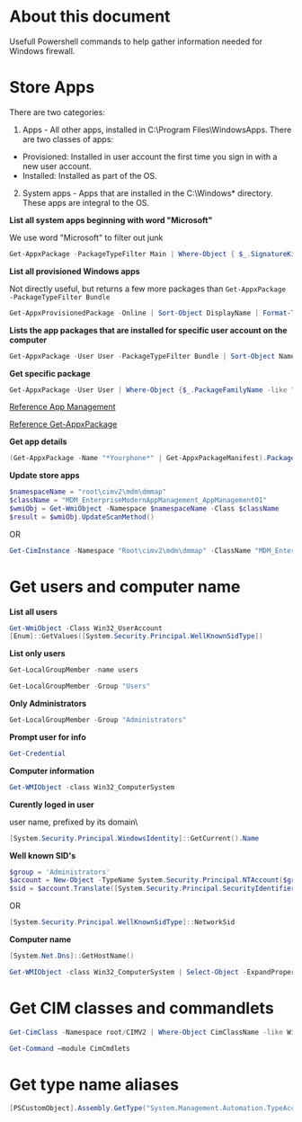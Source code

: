 
# About this document
Usefull Powershell commands to help gather information needed for Windows firewall.

# Store Apps

There are two categories:

1. Apps - All other apps, installed in C:\Program Files\WindowsApps. There are two classes of apps:
- Provisioned: Installed in user account the first time you sign in with a new user account.
- Installed: Installed as part of the OS.
2. System apps - Apps that are installed in the C:\Windows* directory. These apps are integral to the OS.

**List all system apps beginning with word "Microsoft"**

We use word "Microsoft" to filter out junk

```powershell
Get-AppxPackage -PackageTypeFilter Main | Where-Object { $_.SignatureKind -eq "System" -and $_.Name -like "Microsoft*" } | Sort-Object Name | ForEach-Object {$_.Name}
```

**List all provisioned Windows apps**

Not directly useful, but returns a few more packages than `Get-AppxPackage -PackageTypeFilter Bundle`

```powershell
Get-AppxProvisionedPackage -Online | Sort-Object DisplayName | Format-Table DisplayName, PackageName
```

**Lists the app packages that are installed for specific user account on the computer**

```powershell
Get-AppxPackage -User User -PackageTypeFilter Bundle | Sort-Object Name | ForEach-Object {$_.Name}
```

**Get specific package**

```powershell
Get-AppxPackage -User User | Where-Object {$_.PackageFamilyName -like "*skype*"} | Select-Object -ExpandProperty Name
```

[Reference App Management](https://docs.microsoft.com/en-us/windows/application-management/apps-in-windows-10)

[Reference Get-AppxPackage](https://docs.microsoft.com/en-us/powershell/module/appx/get-appxpackage?view=win10-ps)

**Get app details**

```powershell
(Get-AppxPackage -Name "*Yourphone*" | Get-AppxPackageManifest).Package.Capabilities
```

**Update store apps**
```powershell
$namespaceName = "root\cimv2\mdm\dmmap"
$className = "MDM_EnterpriseModernAppManagement_AppManagement01"
$wmiObj = Get-WmiObject -Namespace $namespaceName -Class $className
$result = $wmiObj.UpdateScanMethod()
```

OR

```powershell
Get-CimInstance -Namespace "Root\cimv2\mdm\dmmap" -ClassName "MDM_EnterpriseModernAppManagement_AppManagement01" | Invoke-CimMethod -MethodName UpdateScanMethod
```

# Get users and computer name

**List all users**

```powershell
Get-WmiObject -Class Win32_UserAccount
[Enum]::GetValues([System.Security.Principal.WellKnownSidType])
```

**List only users**

```powershell
Get-LocalGroupMember -name users
```

```powershell
Get-LocalGroupMember -Group "Users"
```

**Only Administrators**

```powershell
Get-LocalGroupMember -Group "Administrators"
```

**Prompt user for info**

```powershell
Get-Credential
```

**Computer information**

```powershell
Get-WMIObject -class Win32_ComputerSystem
```

**Curently loged in user**

user name, prefixed by its domain\
```powershell
[System.Security.Principal.WindowsIdentity]::GetCurrent().Name
```

**Well known SID's**
```powershell
$group = 'Administrators'
$account = New-Object -TypeName System.Security.Principal.NTAccount($group)
$sid = $account.Translate([System.Security.Principal.SecurityIdentifier])
```

OR

```powershell
[System.Security.Principal.WellKnownSidType]::NetworkSid
```

**Computer name**

```powershell
[System.Net.Dns]::GetHostName()
```

```powershell
Get-WMIObject -class Win32_ComputerSystem | Select-Object -ExpandProperty Name
```

# Get CIM classes and commandlets

```powershell
Get-CimClass -Namespace root/CIMV2 | Where-Object CimClassName -like Win32* | Select-Object CimClassName
```

```powershell
Get-Command –module CimCmdlets
```

# Get type name aliases

```powershell
[PSCustomObject].Assembly.GetType("System.Management.Automation.TypeAccelerators")::get
```
